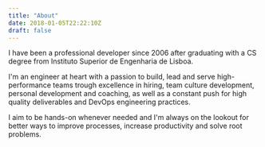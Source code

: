 ```yaml
---
title: "About"
date: 2018-01-05T22:22:10Z
draft: false
---
```


I have been a professional developer since 2006 after graduating with a CS
degree from Instituto Superior de Engenharia de Lisboa.

I'm an engineer at heart with a passion to build, lead and serve high-performance
teams trough excellence in hiring, team culture development, personal development
and coaching, as well as a constant push for high quality deliverables and
DevOps engineering practices.

I aim to be hands-on whenever needed and I'm always on the lookout for better
ways to improve processes, increase productivity and solve root problems.

